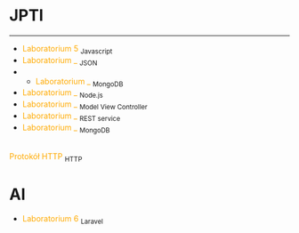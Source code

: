# JPTI
___
- <a href="/javascript.html" style="color: #FFAA00; text-decoration: none;">Laboratorium 5</a> <sub>Javascript</sub>
- <a href="/json.html" style="color: #FFAA00;text-decoration: none;">Laboratorium _</a> <sub>JSON</sub>
- - <a href="/mongoDB.html" style="color: #FFAA00;text-decoration: none;">Laboratorium _</a> <sub>MongoDB</sub>
- <a href="/node.html" style="color: #FFAA00;text-decoration: none;">Laboratorium _</a> <sub>Node.js</sub>
- <a href="/nodeMVC.html" style="color: #FFAA00;text-decoration: none;">Laboratorium _</a> <sub>Model View Controller</sub>
- <a href="/nodeREST.html" style="color: #FFAA00;text-decoration: none;">Laboratorium _</a> <sub>REST service</sub>
- <a href="/MongoDB.html" style="color: #FFAA00;text-decoration: none;">Laboratorium _</a> <sub>MongoDB</sub>
<br>
<a href="/http.html" style="color: #FFAA00;text-decoration: none;">Protokół HTTP</a> <sub>HTTP</sub>



# AI
- <a href="/laravel/laravel.html" style="color: #FFAA00;text-decoration: none;">Laboratorium 6</a> <sub>Laravel</sub>

